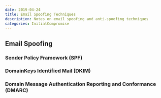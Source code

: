 ```yaml
---
date: 2019-04-24
title: Email Spoofing Techniques
description: Notes on email spoofing and anti-spoofing techniques
categories: InitialCompromise
---
```


## Email Spoofing

### Sender Policy Framework (SPF)

### DomainKeys Identified Mail (DKIM)

### Domain Message Authentication Reporting and Conformance (DMARC)

